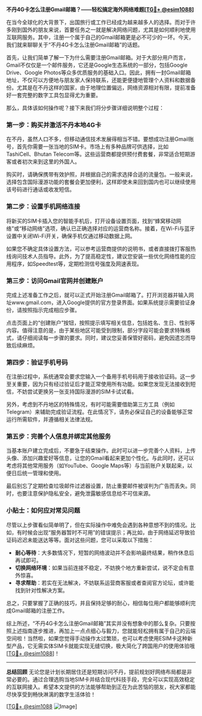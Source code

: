 **不丹4G卡怎么注册Gmail邮箱？——轻松搞定海外网络难题[[TG💪+ @esim1088](https://t.me/s/esim1088)]**

在当今全球化的大背景下，出国旅行或工作已经成为越来越多人的选择。而对于许多刚到国外的朋友来说，首要任务之一就是解决网络问题，尤其是如何顺利地使用互联网服务。其中，注册一个属于自己的Gmail邮箱更是必不可少的一环。今天，我们就来聊聊关于“不丹4G卡怎么注册Gmail邮箱”的话题。

首先，让我们简单了解一下为什么需要注册Gmail邮箱。对于大部分用户而言，Gmail不仅仅是一个邮件服务，它还是Google生态系统的一部分，包括Google Drive、Google Photos等众多优质服务的基础入口。因此，拥有一封Gmail邮箱地址，不仅可以方便地与朋友家人保持联系，还能更便捷地管理个人资料和数据备份。尤其是在不丹这样的国家，由于地理位置偏远，网络资源相对有限，提前准备好一套完整的数字工具包显得尤为重要。

那么，具体该如何操作呢？接下来我们将分步骤详细说明整个过程：

### **第一步：购买并激活不丹本地4G卡**
在不丹，虽然人口不多，但移动通信技术发展得相当不错。要想成功注册Gmail账号，首先你需要一张当地的SIM卡。市场上有多种品牌可供选择，比如TashiCell、Bhutan Telecom等。这些运营商都提供预付费套餐，非常适合短期游客或者初次来到这里的外国人。

购买时，请确保携带有效护照，并根据自己的需求选择合适的流量包。一般来说，选择包含国际漫游功能的套餐会更加便利，这样即使未来回到国内也可以继续使用该号码进行通话或收发短信。

### **第二步：设置手机网络连接**
将新买的SIM卡插入您的智能手机后，打开设备设置页面，找到“蜂窝移动网络”或“移动网络”选项，确认已正确选择对应的运营商名称。接着，在Wi-Fi与蓝牙设置中关闭Wi-Fi开关，确保手机仅通过移动数据上网。

如果您不确定具体设置方法，可以参考运营商提供的说明书，或者直接拨打客服热线询问技术人员指导。此外，为了提高稳定性，建议您安装一些优化网络性能的应用程序，如Speedtest等，定期检测信号强度及网速表现。

### **第三步：访问Gmail官网并创建账户**
完成上述准备工作之后，就可以正式开始注册Gmail邮箱了。打开浏览器并输入网址www.gmail.com，进入Google提供的官方登录界面。如果系统提示需要验证身份，请按照指示完成相应步骤。

点击页面上的“创建账户”按钮，按照提示填写相关信息，包括姓名、生日、性别等内容。值得注意的是，由于某些地区可能受到限制，部分字段可能会要求特殊格式，请仔细阅读每一步骤的要求。同时，建议您妥善保管好密码，避免因遗忘而导致后续麻烦。

### **第四步：验证手机号码**
在注册过程中，系统通常会要求您输入一个备用手机号码用于接收验证码。这一步至关重要，因为只有经过验证后才能正常使用所有功能。如果您发现无法接收到短信，不妨尝试更换另一张支持国际漫游的SIM卡试试看。

另外，考虑到不丹地区的特殊情况，有时可能需要借助第三方工具（例如Telegram）来辅助完成验证流程。在此情况下，请务必保证自己的设备能够正常运行所需软件，并遵循相关法律法规。

### **第五步：完善个人信息并绑定其他服务**
当基本账户建立完成后，不要急于结束操作。此时可以进一步完善个人资料，上传头像、添加兴趣爱好等信息，让您的Gmail看起来更加个性化。与此同时，还可以考虑将其他常用服务（如YouTube、Google Maps等）与当前账户关联起来，以便日后统一管理和使用。

最后别忘了定期检查垃圾邮件过滤器设置，防止重要邮件被误判为广告而丢失。同时，也要注意保护隐私安全，避免泄露敏感信息给不可信来源。

### **小贴士：如何应对常见问题**
尽管以上步骤看似简单明了，但在实际操作中难免会遇到各种意想不到的情况。比如，有时候会出现“服务器暂时不可用”的错误提示；再比如，由于网络延迟导致验证码迟迟未能送达等等。面对这些问题，您可以采取以下措施：

- **耐心等待**：大多数情况下，短暂的网络波动并不会影响最终结果，稍作休息后再试即可。
- **切换网络环境**：如果当前连接不稳定，不妨换个地方重新尝试，说不定会有意外惊喜。
- **寻求帮助**：若实在无法解决，不妨联系运营商客服或者查阅官方论坛，或许能找到针对性解决方案。

总之，只要掌握了正确的技巧，并且保持足够的耐心，相信每位用户都能够顺利完成Gmail邮箱的注册工作。

综上所述，“不丹4G卡怎么注册Gmail邮箱”其实并没有想象中的那么复杂。只要按照上述指南逐步推进，再加上一点点细心与毅力，您就能轻松拥有属于自己的云端空间啦！当然啦，如果您觉得手动操作太过繁琐，也可以考虑使用ESIM卡这种新型产品，它无需实体SIM卡就能实现无缝切换，极大简化了跨国用户的使用体验哦[[TG💪+ @esim1088](https://t.me/s/esim1088)]！

---

**总结回顾**
无论您是计划长期居住还是短期访问不丹，提前规划好网络布局都是非常必要的。通过合理选购当地SIM卡并结合现代科技手段，完全可以实现高效稳定的互联网接入。希望本文提供的方法能够帮助到正在为此苦恼的朋友，祝大家都能尽快享受到畅快淋漓的数字生活体验！

[[TG💪+ @esim1088](https://t.me/s/esim1088) ![Image](https://i.postimg.cc/4NQfJmqS/Snipaste-2025-05-13-00-14-12.png)]